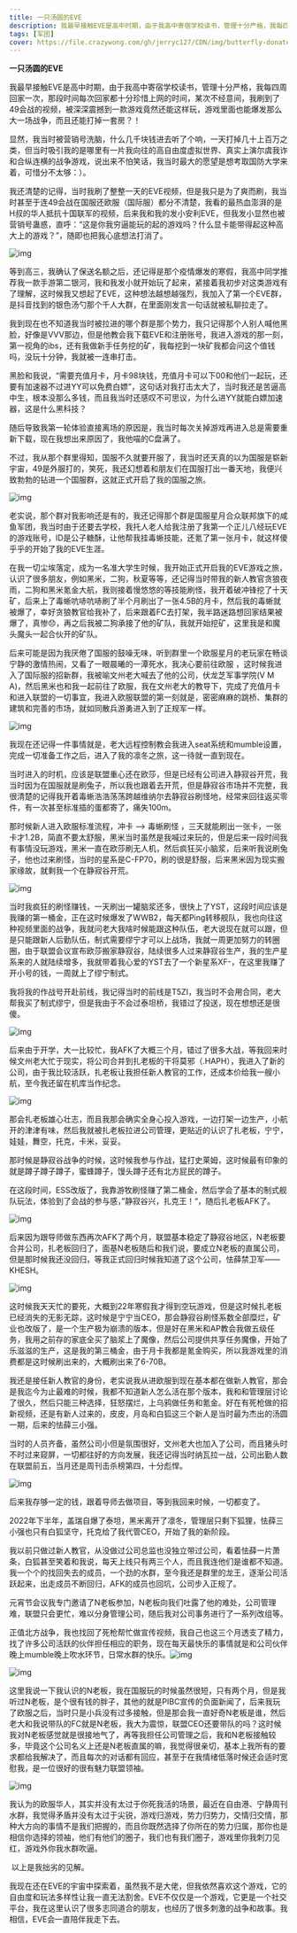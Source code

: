 ```yaml
---
title: 一只汤圆的EVE
description: 我最早接触EVE是高中时期，由于我高中寄宿学校读书，管理十分严格，我每四周回家一次，那段时间每次回家都十分珍惜上网的时间，某次不经意间，我刷到了49会战的视频，被深深震撼到一款游戏竟然还能这样玩，游戏里面也能爆发那么大一场战争，而且还能打掉一套房？！
tags: [军团]
cover: https://file.crazywong.com/gh/jerryc127/CDN/img/butterfly-donate-cover.png
---
```


**一只汤圆的EVE**

我最早接触EVE是高中时期，由于我高中寄宿学校读书，管理十分严格，我每四周回家一次，那段时间每次回家都十分珍惜上网的时间，某次不经意间，我刷到了49会战的视频，被深深震撼到一款游戏竟然还能这样玩，游戏里面也能爆发那么大一场战争，而且还能打掉一套房？！

​    显然，我当时被营销号洗脑，什么几千块钱进去听了个响，一天打掉几十上百万之类，但当时吸引我的是哪里有一片我向往的高自由度虚拟世界、真实上演尔虞我诈和合纵连横的战争游戏，说出来不怕笑话，我当时最大的愿望是想考取国防大学来着，可惜分不太够：）。

   我还清楚的记得，当时我刷了整整一天的EVE视频，但是我只是为了爽而刷，我当时甚至于连49会战在国服还欧服（国际服）都分不清楚，我看的最热血澎湃的是H叔的华人抵抗十国联军的视频，后来我和我的发小安利EVE，但我发小显然也被营销号蛊惑，直呼：“这是你我穷逼能玩的起的游戏吗？什么显卡能带得起这种高大上的游戏？”，随即也把我心底想法打消了。

![img](file:///C:/Users/lenovo/AppData/Local/Temp/msohtmlclip1/01/clip_image002.png)

​    等到高三，我确认了保送名额之后，还记得是那个疫情爆发的寒假，我高中同学推荐我一款手游第二银河，我和我发小就开始玩了起来，紧接着我初步对这类游戏有了理解，这时候我又想起了EVE，这种想法越想越强烈，我加入了第一个EVE群，是抖音找到的银色汤勺那个千人大群，在里面刚发言一句话就被私聊拉走了。

​    我到现在也不知道我当时被拉进的哪个群是那个势力，我只记得那个人别人喊他黑脸，好像是VVV那边，但是他教会我下载EVE和注册账号，我进入游戏的那一刻，第一视角的ibs，还有我做新手任务挖的矿，我每挖到一块矿我都会问这个值钱吗，没玩十分钟，我就被一连串打击。

​    黑脸和我说，“需要充值月卡，月卡98块钱，充值月卡可以下00和他们一起玩，还要有加速器不过进YY可以免费白嫖”，这句话对我打击太大了，当时我还是苦逼高中生，根本没那么多钱，而且我当时还感叹不可思议，为什么进YY就能白嫖加速器，这是什么黑科技？

​	随后导致我第一轮体验直接离场的原因是，我当时每次关掉游戏再进入总是需要重新下载，现在我想出来原因了，我他喵的C盘满了。

​	不过，我从那个群里得知，国服不久就要开服了，我当时还天真的以为国服是崭新宇宙，49是外服打的，笑死，我还幻想着和朋友们在国服打出一番天地，我便兴致勃勃的钻进一个国服群，这就正式开启了我的国服之旅。

![img](file:///C:/Users/lenovo/AppData/Local/Temp/msohtmlclip1/01/clip_image004.png)

​    老实说，那个群对我影响还是有的，我还记得那个群是国服星月合众联邦旗下的咸鱼军团，我当时由于还要去学校，我托人老人给我注册了我第一个正儿八经玩EVE的游戏账号，ID是公子糖酥，让他帮我挂毒蜥技能，还氪了第一张月卡，就这样傻乎乎的开始了我的EVE生涯。

​    在我一切尘埃落定，成为一名准大学生时候，我开始正式开启我的EVE游戏之旅，认识了很多朋友，例如黑米，二狗，秋夏等等，还记得当时带我的新人教官贪狼夜雨，二狗和黑米氪金大航，我则接着慢悠悠的等技能刷怪，我开着破冲锋挖了十天矿，后来上了毒蜥吭哧吭哧刷了半个月刷出了一张4.5B的月卡，然后我的毒蜥就被爆了，幸好贪狼教官给我补了，后来跟着FC去打架，我半路迷路想回家结果被爆了，真惨😞，再之后我被二狗承接了他的矿队，我就开始挖矿，这里我是和魔头魔头一起合伙开的矿队。

​    后来可能是因为我厌倦了国服的鼓噪无味，听到群里一个欧服星月的老玩家在畅谈宁静的激情热闹，又看了一眼晨曦的一潭死水，我决心要前往欧服 ，这时候我进入了国际服的招新群，我被喻文州老大喊去了他的公司，伏龙芝军事学院(V M A)，然后黑米也和我一起前往了欧服，我在文州老大的教导下，完成了充值月卡和进入联盟的一切事宜，我进入欧服联盟的第一刻就是，密密麻麻的跳桥、集群的建筑和完善的市场，就如同散兵游勇进入到了正规军一样。

![img](file:///C:/Users/lenovo/AppData/Local/Temp/msohtmlclip1/01/clip_image006.png)

​    我现在还记得一件事情就是，老大远程控制教会我进入seat系统和mumble设置，完成一切准备工作之后，进入了我的凛冬之旅，这一待就一直到现在。

​    当时进入的时机，应该是联盟重心还在欧莎，但是已经有公司进入静寂谷开荒，我当时因为在国服就是刷兔子，所以我也跟着去开荒，但是静寂谷市场并不完整，我很清楚的记得我开着毒蜥浩浩荡荡跨越维纳尔去静寂谷刷怪地，经常来回往返买零件，有一次甚至标准插的蛋都寄了，痛失100m。

   那时候新人进入欧服标准流程，冲卡 ——> 毒蜥刷怪 ，三天就能刷出一张卡，一张卡才1.2B，简直不要太舒服，黑米当时虽然是我喊过来玩的，但是后来一段时间我有事情没玩游戏，黑米一直在欧莎刷无人机，然后疯狂买小脑浆，后来听我说刷兔子，他也过来刷怪，当时的星系是C-FP70，刷的很是舒服，后来黑米因为现实搬家缘故，就剩我一个在静寂谷开荒。

![img](file:///C:/Users/lenovo/AppData/Local/Temp/msohtmlclip1/01/clip_image008.png)

​    当时我疯狂的刷怪赚钱，一天刷出一罐脑浆还多，很快上了YST，这段时间应该是我赚的第一桶金，正在这时候爆发了WWB2，每天都Ping转移舰队，我也向往这种视频里面的战争，我就问老大我啥时候能跟这种队伍，老大说现在就可以跟，但是只能跟新人后勤队伍，制式需要缪宁才可以上战场，我就一周更加努力的转圈圈，由于联盟会议宣布欧莎搬家静寂谷，陆续很多人过来静寂谷生产，我的生产星系来的人就陆续增多，我就带着我心爱的YST去了一个新星系XF-，在这里我赚了开小号的钱，一周就上了缪宁制式。

​    我将我的作战号开赴前线，我记得当时的前线是T5ZI，我当时不会用合同，老大帮我买了制式缪宁，但是我由于不会过泰坦桥，我错过了投送，现在想想还是很傻。

![img](file:///C:/Users/lenovo/AppData/Local/Temp/msohtmlclip1/01/clip_image010.png)

​    后来由于开学，大一比较忙，我AFK了大概三个月，错过了很多大战，等我回来时候文州老大忙于现实，将公司合并到扎老板的干将莫邪（.HAPH），我进入了新的公司，由于我比较活跃，扎老板让我担任新人教官的工作，还成本价给我一艘小航，至今我还留在机库当作纪念。

![img](file:///C:/Users/lenovo/AppData/Local/Temp/msohtmlclip1/01/clip_image012.png)

​    那会扎老板雄心壮志，而且我那会确实全身心投入游戏，一边打架一边生产，小航开的津津有味，然后我就被扎老板拉进公司管理，更贴近的认识了扎老板，宁宁，娃娃，舞空，托克，卡米，妥妥。

​    那时候是静寂谷战争的时候，这时候我参与作战，猛打史莱姆，这时候最有印象的就是蹲子蹲子蹲子，蜜蜂蹲子，馒头蹲子还有北方屁民的蹲子。

​    在这段时间，ESS改版了，我靠游牧刷怪赚了第二桶金，然后学会了基本的制式舰队玩法，体验到了会战的参与感，”静寂谷兴，扎克王！“，随后扎老板AFK了。

![img](file:///C:/Users/lenovo/AppData/Local/Temp/msohtmlclip1/01/clip_image014.png)

​    后来因为跟导师做东西再次AFK了两个月，联盟基本稳定了静寂谷地区，N老板要合并公司，扎老板回归了，面基N老板随后和我们说，要成立N老板的直属公司，但是那时候我还没回归，等我正式回归时候我知道了这个公司，怯薛禁卫军——KHESH。

![img](file:///C:/Users/lenovo/AppData/Local/Temp/msohtmlclip1/01/clip_image016.png)

​    这时候我天天忙的要死，大概到22年寒假我才得到空玩游戏，但是这时候扎老板已经消失的无影无踪，这时候是宁宁当CEO，那会静寂谷刷怪系数全部糜烂，矿业也改版了，是一个生产极为崩溃的版本，但是好在黑米和AP教会我做五级任务，我用之前存的家底全买了脑浆上了魔像，然后公司提供共享任务魔像，开始了乐滋滋的生产，这是我的第三桶金，由于月卡我都是氪金购买，所以我游戏里的消费都是这时候刷出来的，大概刷出来了6-70B。

​    我还是接任新人教官的身份，老实说我从进欧服到现在基本都在做新人教官，那会是我迄今为止最难的时候，我都不知道新人怎么活在那个版本，我和和管理层讨论了很久，然后只能三种选择，狂怒摆烂，上乌鸦做任务和氪金。好在有死枪做的招新视频，还是有新人过来的，皮皮，月岛和白狐这三个新人是当时最为杰出的汤圆一期，后来的怯薛三小强。

​    当时的人员齐备，虽然公司小但是氛围很好，文州老大也加入了公司，而且猪头时不时过来窥屏，一切都往好的方向发展，我还记得当时纳瓦拉一战，公司出勤人数在联盟前五，当月还是周刊击杀榜第四，十分彪悍。

![img](file:///C:/Users/lenovo/AppData/Local/Temp/msohtmlclip1/01/clip_image018.png)

​    后来我存够一定的钱，跟着导师去做项目，等到我回来时候，一切都变了。

​    2022年下半年，盖瑞自爆了泰坦，黑米离开了凛冬，管理层只剩下狐狸，怯薛三小强也只有白狐坚守，托克给了我代管CEO，开始了我的新阶段。

​    我以前只做过新人教官，从没做过公司总监也没独立带过公司，看着怯薛一片萧条，白狐甚至笑着和我说，每天上线只有两三个人，而且我连他们是谁都不知道。我一个个的找回失去的成员，一个劲的水群，至今我还是群里的龙王，逐渐公司活跃起来，出走成员不断回归，AFK的成员也回坑，公司步入正规了。

​    元宵节会议我专门邀请了N老板参加，N老板向我们吐露了他的难处，公司管理难，联盟只会更忙，难以分身管理公司，随后我对公司事务进行了一系列改组等。

​    正值北方战争，我也找回了死枪帮忙做宣传视频，我自己也这三个月透支了精力，找了许多公司活跃的伙伴担任相应的职务，现在每天最快乐的事情就是和公司伙伴晚上mumble晚上吹水环节，日常水群的快乐。![img](file:///C:/Users/lenovo/AppData/Local/Temp/msohtmlclip1/01/clip_image019.jpg)

![img](file:///C:/Users/lenovo/AppData/Local/Temp/msohtmlclip1/01/clip_image021.png)

​    这里我说一下我认识的N老板，我在国服玩的时候虽然很短，只有两个月，但是我听过N老板，是个很有钱的胖子，其他的就是PIBC宣传的负面新闻了，后来我玩了欧服之后，当时只是小兵没有过多接触，但是那会我一直好奇N老板是谁，然后老大和我说带队的FC就是N老板，我大为震惊，联盟CEO还要带队的吗？这时候我对N老板感觉就是很接地气了，再等我担任公司管理之后，我和N老板接触较多，毕竟这个公司名义上还是N老板直属的嘛，我觉得很亲切，基本上我所有的要求都给我解决了，而且每次的对话都有回应，甚至于在我情绪低落时候还会适时宽慰我，是一位很好的很有魅力联盟领袖。

![img](file:///C:/Users/lenovo/AppData/Local/Temp/msohtmlclip1/01/clip_image023.png)

​    我认为的欧服华人，其实并没有太过于你死我活的场景，最近在自由港、宁静周刊水群，我觉得矛盾并没有太过于尖锐，游戏归游戏，势力归势力，交情归交情，那种大方向的事情不是我们把握的，而且你既然选择了你所在的势力归属，那你也是相信你选择的领袖，他们有他们的圈子，我们也有我们圈子，游戏里你我刺刀见红，游戏外你我水群吹逼。

​    以上是我拙劣的见解。

​    我现在还在EVE的宇宙中探索着，虽然我不是大佬，但我依然喜欢这个游戏，它的自由度和玩法多样性让我一直无法割舍。EVE不仅仅是一个游戏，它更是一个社交平台，我在这里认识了很多志同道合的朋友，也经历了很多刺激的战争和故事。我相信，EVE会一直陪伴我走下去。

 